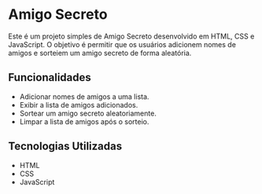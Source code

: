 # Amigo Secreto

Este é um projeto simples de Amigo Secreto desenvolvido em HTML, CSS e JavaScript. O objetivo é permitir que os usuários adicionem nomes de amigos e sorteiem um amigo secreto de forma aleatória.

## Funcionalidades

- Adicionar nomes de amigos a uma lista.
- Exibir a lista de amigos adicionados.
- Sortear um amigo secreto aleatoriamente.
- Limpar a lista de amigos após o sorteio.

## Tecnologias Utilizadas

- HTML
- CSS
- JavaScript

